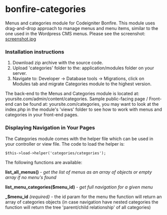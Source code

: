 bonfire-categories
==================

Menus and categories module for Codeigniter Bonfire.
This module uses drag-and-drop approach to manage menus and menu items, similar to the one used in the Wordpress CMS menus. Please see the screenshot: [screenshot.jpg](/screenshot.jpg)


### Installation instructions

1. Download zip archive with the source code.
2. Upload 'categories' folder to the: application/modules folder on your server.
3. Navigate to: Developer -> Database tools -> Migrations, click on Modules tab and migrate Categories module to the highest version.

The back-end to the Menus and Categories module is located at: yoursite.com/admin/content/categories.
Sample public-facing page / Front-end can be found at: yoursite.com/categories, you may want to look at the index.php in the module's 'views' folder to see how to work with menus and categories in your front-end pages.

### Displaying Navigation in Your Pages

The Categories module comes with the helper file which can be used in your controller or view file. The code to load the helper is: 

```
$this->load->helper('categories/categories');
```

The following functions are available:

**list_all_menus()** - *get the list of menus as an array of objects or empty array if no menu's found*

**list_menu_categories($menu_id)** - *get full navigation for a given menu*

**_$menu_id** _(required)_ - the id param for the menu
the function will return an array of categories objects (in case navigation have nested categories the function will return the tree 'parent/child relationship' of all categories)
